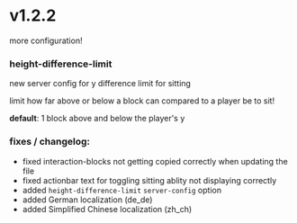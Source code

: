 # v1.2.2
more configuration!
### height-difference-limit
new server config for y difference limit for sitting

limit how far above or below a block can compared to a player be to sit!

**default**: 1 block above and below the player's y

### fixes / changelog:
* fixed interaction-blocks not getting copied correctly when updating the file
* fixed actionbar text for toggling sitting ablity not displaying correctly
* added `height-difference-limit` `server-config` option
* added German localization (de_de)
* added Simplified Chinese localization (zh_ch)